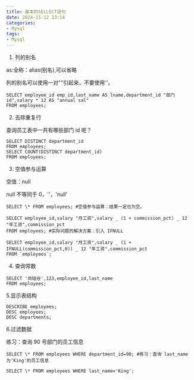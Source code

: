 ```yaml
---
title: 基本的SELLECT语句
date: 2024-11-12 13:14  
categories:
- Mysql
tags:
- Mysql
---
```


1. 列的别名

as:全称：alias(别名),可以省略

列的别名可以使用一对""引起来，不要使用''。

```
SELECT employee_id emp_id,last_name AS lname,department_id "部门id",salary * 12 AS "annual sal"
FROM employees;
```

2.  去除重复行

查询员工表中一共有哪些部门 id 呢？

```
SELECT DISTINCT department_id
FROM employees;
SELECT COUNT(DISTINCT department_id)
FROM employees;
```

3. 空值参与运算

空值：null

null 不等同于 0，''，'null'

```
SELECT \* FROM employees; #空值参与运算：结果一定也为空。

SELECT employee_id,salary "月工资",salary _ (1 + commission_pct) _ 12 "年工资",commission_pct
FROM employees; #实际问题的解决方案：引入 IFNULL

SELECT employee_id,salary "月工资",salary _ (1 + IFNULL(commission_pct,0)) _ 12 "年工资",commission_pct
FROM `employees`;
```

4.  查询常数

```
SELECT '尚硅谷',123,employee_id,last_name
FROM employees;
```

5.显示表结构

```
DESCRIBE employees;
DESC employees;
DESC departments;
```

6.过滤数据

练习：查询 90 号部门的员工信息

```
SELECT \* FROM employees WHERE department_id=90; #练习：查询 last_name 为'King'的员工信息

SELECT \* FROM employees WHERE last_name='King';
```
